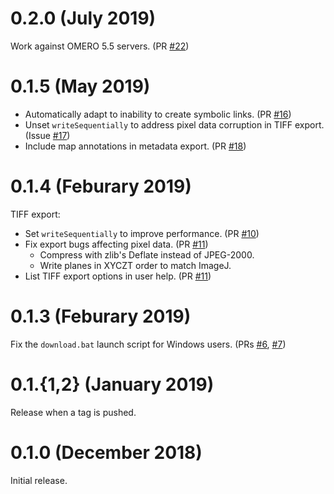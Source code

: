 # 0.2.0 (July 2019)

Work against OMERO 5.5 servers.
(PR [\#22](https://github.com/ome/omero-downloader/pull/22))


# 0.1.5 (May 2019)

- Automatically adapt to inability to create symbolic links.
  (PR [\#16](https://github.com/ome/omero-downloader/pull/16))
- Unset `writeSequentially` to address pixel data corruption in TIFF
  export. (Issue
  [\#17](https://github.com/ome/omero-downloader/issues/17))
- Include map annotations in metadata export.
  (PR [\#18](https://github.com/ome/omero-downloader/pull/18))


# 0.1.4 (Feburary 2019)

TIFF export:

- Set `writeSequentially` to improve performance.
  (PR [\#10](https://github.com/ome/omero-downloader/pull/10))
- Fix export bugs affecting pixel data.
  (PR [\#11](https://github.com/ome/omero-downloader/pull/11))
    - Compress with zlib's Deflate instead of JPEG-2000.
    - Write planes in XYCZT order to match ImageJ.
- List TIFF export options in user help.
  (PR [\#11](https://github.com/ome/omero-downloader/pull/11))


# 0.1.3 (Feburary 2019)

Fix the `download.bat` launch script for Windows users.
(PRs [\#6](https://github.com/ome/omero-downloader/pull/6),
[\#7](https://github.com/ome/omero-downloader/pull/7))


# 0.1.{1,2} (January 2019)

Release when a tag is pushed.


# 0.1.0 (December 2018)

Initial release.
